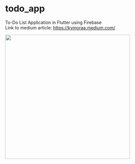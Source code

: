 # todo_app

To-Do List Application in Flutter using Firebase </br>
Link to medium article: https://kymoraa.medium.com/

<img src="https://user-images.githubusercontent.com/3049987/191589783-4a5ceca6-3455-429d-838e-52a2b86dc6f9.jpg" width="400">
